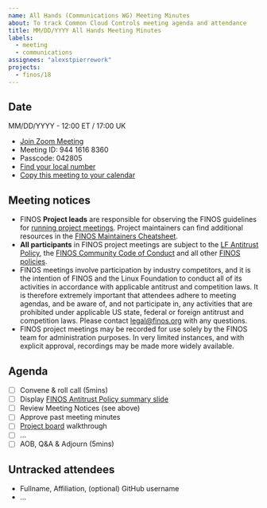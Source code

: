 ```yaml
---
name: All Hands (Communications WG) Meeting Minutes
about: To track Common Cloud Controls meeting agenda and attendance
title: MM/DD/YYYY All Hands Meeting Minutes
labels:
  - meeting
  - communications
assignees: "alexstpierrework"
projects:
  - finos/18
---
```


## Date

MM/DD/YYYY - 12:00 ET / 17:00 UK

- [Join Zoom Meeting](https://zoom.us/j/94416168360)
- Meeting ID: 944 1616 8360
- Passcode: 042805
- [Find your local number](https://zoom.us/u/apjhwwA3K)
- [Copy this meeting to your calendar](https://calendar.finos.org/)

## Meeting notices

- FINOS **Project leads** are responsible for observing the FINOS guidelines for [running project meetings](https://community.finos.org/docs/governance/meeting-procedures/). Project maintainers can find additional resources in the [FINOS Maintainers Cheatsheet](https://community.finos.org/docs/finos-maintainers-cheatsheet).
- **All participants** in FINOS project meetings are subject to the [LF Antitrust Policy](https://www.linuxfoundation.org/antitrust-policy/), the [FINOS Community Code of Conduct](https://community.finos.org/docs/governance/code-of-conduct) and all other [FINOS policies](https://community.finos.org/docs/governance/#policies).
- FINOS meetings involve participation by industry competitors, and it is the intention of FINOS and the Linux Foundation to conduct all of its activities in accordance with applicable antitrust and competition laws. It is therefore extremely important that attendees adhere to meeting agendas, and be aware of, and not participate in, any activities that are prohibited under applicable US state, federal or foreign antitrust and competition laws. Please contact legal@finos.org with any questions.
- FINOS project meetings may be recorded for use solely by the FINOS team for administration purposes. In very limited instances, and with explicit approval, recordings may be made more widely available.

## Agenda

- [ ] Convene & roll call (5mins)
- [ ] Display [FINOS Antitrust Policy summary slide](https://community.finos.org/Compliance-Slides/Antitrust-Compliance-Slide.pdf)
- [ ] Review Meeting Notices (see above)
- [ ] Approve past meeting minutes
- [ ] [Project board](https://github.com/orgs/finos/projects/78/views/11) walkthrough
- [ ] ...
- [ ] AOB, Q&A & Adjourn (5mins)

## Untracked attendees

- Fullname, Affiliation, (optional) GitHub username
- ...
